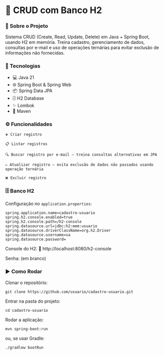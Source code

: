 <h1>📌 CRUD com Banco H2</h1>

<h3>📖 Sobre o Projeto</h3>

Sistema CRUD (Create, Read, Update, Delete) em Java + Spring Boot, usando H2 em memória.
Treina cadastro, gerenciamento de dados, consultas por e-mail e uso de operações ternárias para evitar exclusão de informações não fornecidas.

<h3>🚀 Tecnologias</h3>

- 💻 Java 21
- 🌐 Spring Boot & Spring Web
- 📦 Spring Data JPA
- 🗄️ H2 Database
- ✨ Lombok
- 📂 Maven

<h3>⚙️ Funcionalidades</h3>

```➕ Criar registro```

```📋 Listar registros```

```🔍 Buscar registro por e-mail – treina consultas alternativas em JPA```

```✏️ Atualizar registro – evita exclusão de dados não passados usando operação ternária```

```❌ Excluir registro```

<h3>🗄️ Banco H2</h3>

Configuração no `application.properties`:

```properties
spring.application.name=cadastro-usuario
spring.h2.console.enabled=true
spring.h2.console.path=/h2-console
spring.datasource.url=jdbc:h2:mem:usuario
spring.datasource.driverClassName=org.h2.Driver
spring.datasource.username=sa
spring.datasource.password=
```

Console do H2:
🔗 http://localhost:8080/h2-console

Senha: (em branco)

<h3>▶️ Como Rodar</h3>

Clonar o repositório:

```git clone https://github.com/usuario/cadastro-usuario.git```


Entrar na pasta do projeto:

```cd cadastro-usuario```


Rodar a aplicação:

```mvn spring-boot:run```


ou, se usar Gradle:

```./gradlew bootRun```
